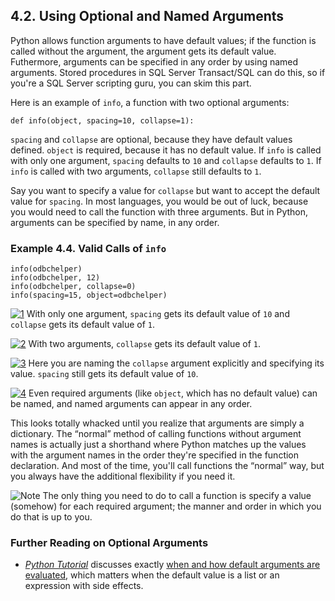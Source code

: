 

4.2. Using Optional and Named Arguments
---------------------------------------

Python allows function arguments to have default values; if the function
is called without the argument, the argument gets its default value.
Futhermore, arguments can be specified in any order by using named
arguments. Stored procedures in SQL Server Transact/SQL can do this, so
if you're a SQL Server scripting guru, you can skim this part.

Here is an example of `info`, a function with two optional arguments:

    def info(object, spacing=10, collapse=1):

`spacing` and `collapse` are optional, because they have default values
defined. `object` is required, because it has no default value. If
`info` is called with only one argument, `spacing` defaults to `10` and
`collapse` defaults to `1`. If `info` is called with two arguments,
`collapse` still defaults to `1`.

Say you want to specify a value for `collapse` but want to accept the
default value for `spacing`. In most languages, you would be out of
luck, because you would need to call the function with three arguments.
But in Python, arguments can be specified by name, in any order.

### Example 4.4. Valid Calls of `info`

    info(odbchelper)                    
    info(odbchelper, 12)                
    info(odbchelper, collapse=0)        
    info(spacing=15, object=odbchelper) 



[![1](../images/callouts/1.png)](#apihelper_args.1.1) With only one argument, `spacing` gets its default value of `10` and `collapse` gets its default value of `1`. 

[![2](../images/callouts/2.png)](#apihelper_args.1.2) With two arguments, `collapse` gets its default value of `1`. 

[![3](../images/callouts/3.png)](#apihelper_args.1.3) Here you are naming the `collapse` argument explicitly and specifying its value. `spacing` still gets its default value of `10`. 

[![4](../images/callouts/4.png)](#apihelper_args.1.4) Even required arguments (like `object`, which has no default value) can be named, and named arguments can appear in any order. 

This looks totally whacked until you realize that arguments are simply a
dictionary. The “normal” method of calling functions without argument
names is actually just a shorthand where Python matches up the values
with the argument names in the order they're specified in the function
declaration. And most of the time, you'll call functions the “normal”
way, but you always have the additional flexibility if you need it.


![Note](../images/note.png) 
The only thing you need to do to call a function is specify a value (somehow) for each required argument; the manner and order in which you do that is up to you. 

### Further Reading on Optional Arguments

-   [*Python Tutorial*](https://docs.python.org/2/tutorial/)
    discusses exactly [when and how default arguments are
    evaluated](https://docs.python.org/2/tutorial/controlflow.html#default-argument-values),
    which matters when the default value is a list or an expression with
    side effects.

  

